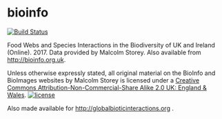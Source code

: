 # bioinfo
[![Build Status](https://travis-ci.org/globalbioticinteractions/bioinfo.svg?branch=master)](https://travis-ci.org/globalbioticinteractions/bioinfo)

Food Webs and Species Interactions in the Biodiversity of UK and Ireland (Online). 2017. Data provided by Malcolm Storey. Also available from http://bioinfo.org.uk.

Unless otherwise expressly stated, all original material on the BioInfo and BioImages websites by Malcolm Storey is licensed under a [Creative Commons Attribution-Non-Commercial-Share Alike 2.0 UK: England & Wales](http://creativecommons.org/licenses/by-nc-sa/2.0/uk/).
[![license](http://i.creativecommons.org/l/by-nc-sa/2.0/uk/88x31.png)](http://creativecommons.org/licenses/by-nc-sa/2.0/uk/)

Also made available for http://globalbioticinteractions.org .
